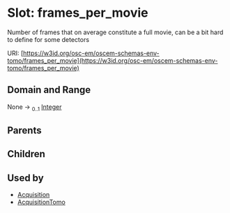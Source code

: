 
# Slot: frames_per_movie

Number of frames that on average constitute a full movie, can be a bit hard to define for some detectors

URI: [https://w3id.org/osc-em/oscem-schemas-env-tomo/frames_per_movie](https://w3id.org/osc-em/oscem-schemas-env-tomo/frames_per_movie)


## Domain and Range

None &#8594;  <sub>0..1</sub> [Integer](types/Integer.md)

## Parents


## Children


## Used by

 * [Acquisition](Acquisition.md)
 * [AcquisitionTomo](AcquisitionTomo.md)

